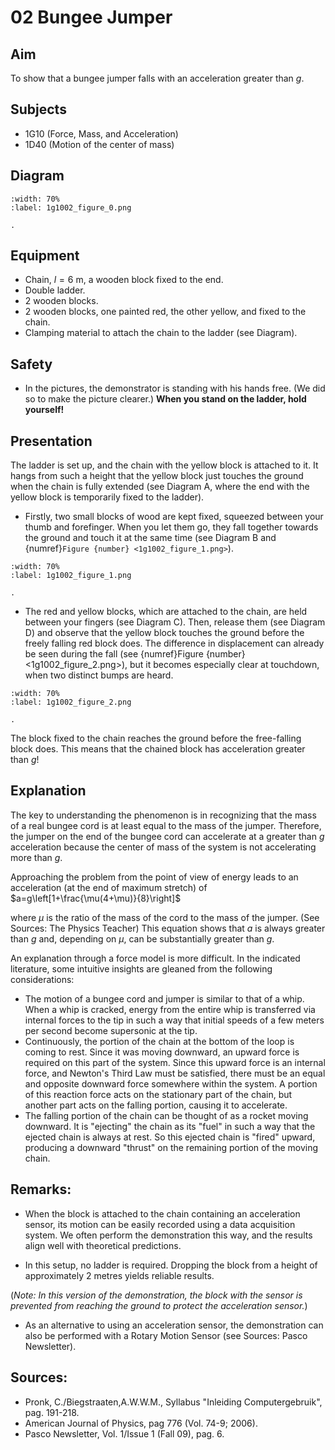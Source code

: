 # 02 Bungee Jumper 
    
## Aim   
To show that a bungee jumper falls with an acceleration greater than $g$.    
  
## Subjects   
* 1G10 (Force, Mass, and Acceleration) 
* 1D40 (Motion of the center of mass)   

## Diagram
```{figure} figures/figure_0.png  
:width: 70%  
:label: 1g1002_figure_0.png  

. 
```
    
  
## Equipment   
- Chain, $l=6 \mathrm{~m}$, a wooden block fixed to the end.
- Double ladder.
- 2 wooden blocks.
- 2 wooden blocks, one painted red, the other yellow, and fixed to the chain.
- Clamping material to attach the chain to the ladder (see Diagram).  
  
## Safety   
 
 *  In the pictures, the demonstrator is standing with his hands free. (We did so to make the picture clearer.) **When you stand on the ladder, hold yourself!**
     
  
## Presentation   
The ladder is set up, and the chain with the yellow block is attached to it. It hangs from such a height that the yellow block just touches the ground when the chain is fully extended (see Diagram A, where the end with the yellow block is temporarily fixed to the ladder).

- Firstly, two small blocks of wood are kept fixed, squeezed between your thumb and forefinger. When you let them go, they fall together towards the ground and touch it at the same time (see Diagram B and {numref}`Figure {number} <1g1002_figure_1.png>`). 

```{figure} figures/figure_1.png  
:width: 70%  
:label: 1g1002_figure_1.png  

. 
```


- The red and yellow blocks, which are attached to the chain, are held between your fingers (see Diagram C). Then, release them (see Diagram D) and observe that the yellow block touches the ground before the freely falling red block does. The difference in displacement can already be seen during the fall (see {numref}Figure {number} <1g1002_figure_2.png>), but it becomes especially clear at touchdown, when two distinct bumps are heard.
  
```{figure} figures/figure_2.png  
:width: 70%  
:label: 1g1002_figure_2.png  

. 
```

 The block fixed to the chain reaches the ground before the free-falling block does.   This means that the chained block has acceleration greater than $g$!    
  
## Explanation   
The key to understanding the phenomenon is in recognizing that the mass of a real bungee cord is at least equal to the mass of the jumper. Therefore, the jumper on the end of the bungee cord can accelerate at a greater than $g$ acceleration because the center of mass of the system is not accelerating more than $g$. 

Approaching the problem from the point of view of energy leads to an acceleration (at the end of maximum stretch) of $a=g\left[1+\frac{\mu(4+\mu)}{8}\right]$

where $\mu$ is the ratio of the mass of the cord to the mass of the jumper. (See Sources: The Physics Teacher) This equation shows that $a$ is always greater than $g$ and, depending on $\mu$, can be substantially greater than $g$.

An explanation through a force model is more difficult. In the indicated literature, some intuitive insights are gleaned from the following considerations:
- The motion of a bungee cord and jumper is similar to that of a whip. When a whip is cracked, energy from the entire whip is transferred via internal forces to the tip in such a way that initial speeds of a few meters per second become supersonic at the tip.
- Continuously, the portion of the chain at the bottom of the loop is coming to rest. Since it was moving downward, an upward force is required on this part of the system. Since this upward force is an internal force, and Newton's Third Law must be satisfied, there must be an equal and opposite downward force somewhere within the system. A portion of this reaction force acts on the stationary part of the chain, but another part acts on the falling portion, causing it to accelerate.
- The falling portion of the chain can be thought of as a rocket moving downward. It is "ejecting" the chain as its "fuel" in such a way that the ejected chain is always at rest. So this ejected chain is "fired" upward, producing a downward "thrust" on the remaining portion of the moving chain.
  
## Remarks:

- When the block is attached to the chain containing an acceleration sensor, its motion can be easily recorded using a data acquisition system. We often perform the demonstration this way, and the results align well with theoretical predictions.

- In this setup, no ladder is required. Dropping the block from a height of approximately 2 metres yields reliable results.

(*Note: In this version of the demonstration, the block with the sensor is prevented from reaching the ground to protect the acceleration sensor.*)

- As an alternative to using an acceleration sensor, the demonstration can also be performed with a Rotary Motion Sensor (see Sources: Pasco Newsletter).
## Sources:

- Pronk, C./Biegstraaten,A.W.W.M., Syllabus "Inleiding Computergebruik", pag. 191-218.
- American Journal of Physics, pag 776 (Vol. 74-9; 2006).
- Pasco Newsletter, Vol. 1/Issue 1 (Fall 09), pag. 6.
